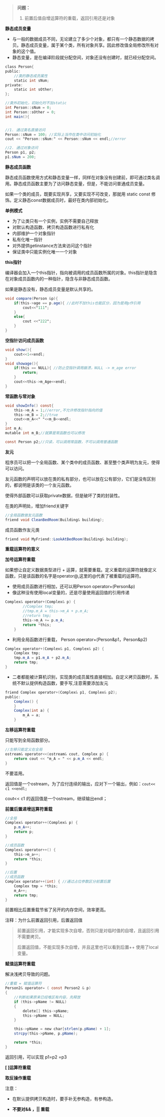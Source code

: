 > **问题：**
>
> 1. 前置后值自增运算符的重载，返回引用还是对象

**静态成员变量**

- 与一般的数据成员不同，无论建立了多少个对象，都只有一个静态数据的拷贝。静态成员变量，属于某个类，所有对象共享。因此修改值全局修改所有对象的这个值。
- 静态变量，是在编译阶段就分配空间，对象还没有创建时，就已经分配空间。

```vs
class Person{
public:
	//类的静态成员属性
	static int sNum;
private:
	static int sOther;
};

//类外初始化，初始化时不加static
int Person::sNum = 0;
int Person::sOther = 0;
int main(){


//1. 通过类名直接访问
Person::sNum = 100; //实际上当作在类中访问初始化
cout << "Person::sNum:" << Person::sNum << endl;//error

//2. 通过对象访问
Person p1, p2;
p1.sNum = 200;
```

**静态成员函数**

静态成员函数使用方式和静态变量一样，同样在对象没有创建前，即可通过类名调用。静态成员函数主要为了访问静态变量，但是，不能访问普通成员变量。

如果一个类的成员，既要实现共享，又要实现不可改变，那就用 static const 修饰。定义静态const数据成员时，最好在类内部初始化。

**单例模式**

- 为了让类只有一个实例，实例不需要自己释放
- 对默认构造函数、拷贝构造函数进行私有化
- 内部维护一个对象指针
- 私有化唯一指针
- 对外提供getinstance方法来访问这个指针
- 保证类中只能实例化唯一一个对象

**this指针**

编译器会加入一个this指针，指向被调用的成员函数所属的对象。this指针是隐含在对象成员函数内的一种指针，隐含与非静态成员函数。

如果是静态没有，静态成员变量是默认共享的。

```vs
void compare(Person &p){
    if(this->age == p.age){ //此时不加this也能区分，因为是用p作引用
        cout<<"111";
    }
    else{
        cout <<"222";
    }
}
```

**空指针访问成员函数**

```vs
void show(){
    cout<<1<<endl;
}
void showage(){
    if(this == NULL){ //防止空指针调用崩溃，NULL -> m_age error
        return;
    }
    cout<<this->m_Age<<endl;
}
```

**常函数与常对象**

```vs
void showInfo() const{
    this->m_A = 1;//error,不允许修改指针指向的值
    this->m_B = 2;//true
    cout<<m_A<<" "<<m_B<<endl;
}
int m_A;
mutable int m_B;//就算是常函数也可以修改

const Person p2;//只读，可以调用常函数，不可以调用普通函数

```

**友元**

程序员可以把一个全局函数、某个类中的成员函数、甚至整个类声明为友元，使得可以访问。

友元函数的声明可以放在类的私有部分，也可以放在公有部分，它们是没有区别的，都说明是该类的一个友元函数。

使得外部函数可以获取private数据，但是破坏了类的封装性。

在类的声明处，增加friend关键字

```vs
//全局函数做友元函数
friend void CleanBedRoom(Building& building);
```

成员函数作友元类

```vs
friend void MyFriend::LookAtBedRoom(Building& building);
```

**重载运算符的意义**



**加号运算符重载**

如果想让自定义数据类型进行 + 运算，就需要重载。定义重载的运算符就像定义函数，只是该函数的名字是operator@,这里的@代表了被重载的运算符。

- 使用成员函数进行相加，还可以用Person operator+(Person&p) 
- 像这种没有使用local变量的，还是尽量使用返回值的引用传递

```vs
Complex& operator+(Complex& p) {
		//Complex tmp;
		//tmp.m_A = this->m_A + p.m_A;
		//return tmp;
		this->m_A += p.m_A;
		return *this;
	}

```

- 利用全局函数进行重载， Person operator+(Person&p1，Person&p2)

```vs
Complex operator+(Complex& p1, Complex& p2) {
	Complex tmp;
	tmp.m_A = p1.m_A + p2.m_A;
	return tmp;
}
```

- 二者都能被计算机识别，实现类的成员属性直接相加。自定义拷贝函数时，系统不默认提供构造函数，要手写,注意需要添加友元 

```vs
friend Complex operator+(Complex& p1, Complex& p2);
public:
	Complex() {
	}
	Complex(int a) {
		m_A = a;
	}
```

**左移运算符重载**

只能写到全局函数部分。

```vs
//左移只能定义在全局
ostream& operator<<(ostream& cout, Complex p) {
	return cout << "m_A = " << p.m_A << endl;
}
```

不要滥用。

返回值是一个ostream，为了应付连续的输出，应对下一个输出，例如：`cout<< c1 <<endl;`

cout<< c1 的返回值是一个ostream，继续输出endl；

**前置后置递增运算符重载**

```vs
//全局
Complex& operator++(Complex& p) {
	p.m_A++;
	return p;
}

//成员函数
Complex& operator++() {
    this->m_a++;
    return *this;
}
```

```vs
//后置
//成员函数
Complex operator++(int) { //通过占位参数区分前置后置
    Complex tmp = *this;
    m_A++;
    return tmp;
}
```

前置相比后置重载节省了另开的内存空间，效率更高。

注释：为什么前置返回引用，后置返回值

> 前置返回引用，才能实现多次自增，否则只是对临时值的自增，且返回引用不需要拷贝。
>
> 后置返回值，不能实现多次自增，并且这里也可以看到后置++ 使用了local变量。

**赋值运算符重载**

解决浅拷贝导致的问题。

```vs
//重载 = 赋值运算符
Person2& operator= ( const Person2 & p)
{
    //判断如果原来已经堆区有内容，先释放
    if (this->pName != NULL)
    {
        delete[] this->pName;
        this->pName = NULL;
    }

    this->pName = new char[strlen(p.pName) + 1];
    strcpy(this->pName, p.pName);

    return *this;
}
```

返回引用，可以实现 p1=p2 =p3

**[ ]运算符重载**

**取反操作重载**

注意：

- 在默认提供拷贝构造时，要手补无参构造，有参构造。

- **不要对&& ，|| 重载**
